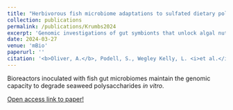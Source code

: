 ```yaml
---
title: "Herbivorous fish microbiome adaptations to sulfated dietary polysaccharides"
collection: publications
permalink: /publications/Krumbs2024
excerpt: 'Genomic investigations of gut symbionts that unlock algal nutrients for fish.'
date: 2024-03-27
venue: 'mBio'
paperurl: ''
citation: '<b>Oliver, A.</b>, Podell, S., Wegley Kelly, L. <i>et al.</i> Enrichable consortia of microbial symbionts degrade macroalgal polysaccharides in <i>Kyphosus</i> fish. </i>mBio</i> (2024).'
---
```

Bioreactors inoculated with fish gut microbiomes maintain the genomic capacity to degrade seaweed polysaccharides <i>in vitro</i>. 

[Open access link to paper!](https://journals.asm.org/doi/full/10.1128/mbio.00496-24)
